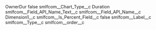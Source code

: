 <?xml version="1.0" encoding="UTF-8"?>
<CustomMetadata xmlns="http://soap.sforce.com/2006/04/metadata" xmlns:xsi="http://www.w3.org/2001/XMLSchema-instance" xmlns:xsd="http://www.w3.org/2001/XMLSchema">
    <label>OwnerDur</label>
    <protected>false</protected>
    <values>
        <field>smlfcom__Chart_Type__c</field>
        <value xsi:type="xsd:string">Duration</value>
    </values>
    <values>
        <field>smlfcom__Field_API_Name_Text__c</field>
        <value xsi:nil="true"/>
    </values>
    <values>
        <field>smlfcom__Field_API_Name__c</field>
        <value xsi:type="xsd:string">Dimension1__c</value>
    </values>
    <values>
        <field>smlfcom__Is_Percent_Field__c</field>
        <value xsi:type="xsd:boolean">false</value>
    </values>
    <values>
        <field>smlfcom__Label__c</field>
        <value xsi:nil="true"/>
    </values>
    <values>
        <field>smlfcom__Type__c</field>
        <value xsi:nil="true"/>
    </values>
    <values>
        <field>smlfcom__order__c</field>
        <value xsi:nil="true"/>
    </values>
</CustomMetadata>
